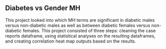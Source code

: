 ## Diabetes vs Gender MH
This project looked into which MH terms are significant in diabetic males versus non-diabetic males as well as between diabetic females versus non-diabetic females. This project consisted of three steps: cleaning the case reports dataframe, using statistical analyses on the resulting dataframes, and creating correlation heat map outputs based on the results.
